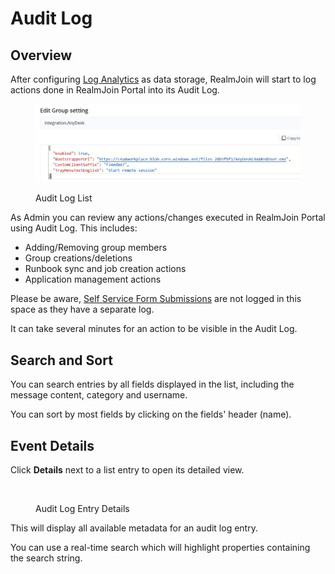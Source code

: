 # Audit Log

## Overview

After configuring [Log Analytics](settings/log-analytics.md) as data storage, RealmJoin will start to log actions done in RealmJoin Portal into its Audit Log.

<figure><img src=".gitbook/assets/image (3) (2).png" alt=""><figcaption><p>Audit Log List</p></figcaption></figure>

As Admin you can review any actions/changes executed in RealmJoin Portal using Audit Log. This includes:

* Adding/Removing group members
* Group creations/deletions
* Runbook sync and job creation actions
* Application management actions

Please be aware, [Self Service Form Submissions](self-service-forms.md#review-submissions) are not logged in this space as they have a separate log.

It can take several minutes for an action to be visible in the Audit Log.

## Search and Sort

You can search entries by all fields displayed in the list, including the message content, category and username.

You can sort by most fields by clicking on the fields' header (name).

## Event Details

Click **Details** next to a list entry to open its detailed view.

<figure><img src=".gitbook/assets/image (4) (3).png" alt=""><figcaption><p>Audit Log Entry Details</p></figcaption></figure>

This will display all available metadata for an audit log entry.

You can use a real-time search which will highlight properties containing the search string.
